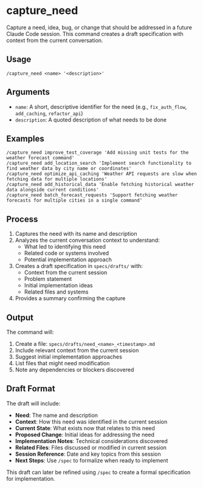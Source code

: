# capture_need

Capture a need, idea, bug, or change that should be addressed in a future Claude Code session. This command creates a draft specification with context from the current conversation.

## Usage

```
/capture_need <name> '<description>'
```

## Arguments

- `name`: A short, descriptive identifier for the need (e.g., `fix_auth_flow`, `add_caching`, `refactor_api`)
- `description`: A quoted description of what needs to be done

## Examples

```
/capture_need improve_test_coverage 'Add missing unit tests for the weather forecast command'
/capture_need add_location_search 'Implement search functionality to find weather data by city name or coordinates'
/capture_need optimize_api_caching 'Weather API requests are slow when fetching data for multiple locations'
/capture_need add_historical_data 'Enable fetching historical weather data alongside current conditions'
/capture_need batch_forecast_requests 'Support fetching weather forecasts for multiple cities in a single command'
```

## Process

1. Captures the need with its name and description
2. Analyzes the current conversation context to understand:
   - What led to identifying this need
   - Related code or systems involved
   - Potential implementation approach
3. Creates a draft specification in `specs/drafts/` with:
   - Context from the current session
   - Problem statement
   - Initial implementation ideas
   - Related files and systems
4. Provides a summary confirming the capture

## Output

The command will:
1. Create a file: `specs/drafts/need_<name>_<timestamp>.md`
2. Include relevant context from the current session
3. Suggest initial implementation approaches
4. List files that might need modification
5. Note any dependencies or blockers discovered

## Draft Format

The draft will include:
- **Need**: The name and description
- **Context**: How this need was identified in the current session
- **Current State**: What exists now that relates to this need
- **Proposed Change**: Initial ideas for addressing the need
- **Implementation Notes**: Technical considerations discovered
- **Related Files**: Files discussed or modified in current session
- **Session Reference**: Date and key topics from this session
- **Next Steps**: Use `/spec` to formalize when ready to implement

This draft can later be refined using `/spec` to create a formal specification for implementation.
